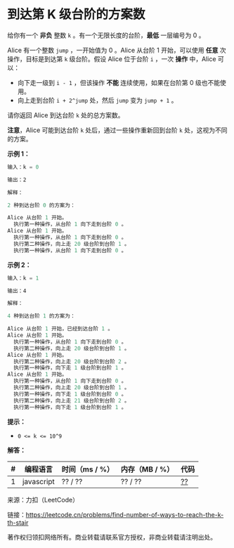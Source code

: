 # 到达第 K 级台阶的方案数

给你有一个 **非负** 整数 `k` 。有一个无限长度的台阶，**最低** 一层编号为 0 。

Alice 有一个整数 `jump` ，一开始值为 0 。Alice 从台阶 1 开始，可以使用 **任意** 次操作，目标是到达第 `k` 级台阶。假设 Alice 位于台阶 `i` ，一次 **操作** 中，Alice 可以：

- 向下走一级到 `i - 1` ，但该操作 **不能** 连续使用，如果在台阶第 0 级也不能使用。
- 向上走到台阶 `i + 2^jump` 处，然后 `jump` 变为 `jump + 1` 。

请你返回 Alice 到达台阶 `k` 处的总方案数。

**注意**，Alice 可能到达台阶 `k` 处后，通过一些操作重新回到台阶 `k` 处，这视为不同的方案。

**示例 1：**

``` javascript
输入：k = 0

输出：2

解释：

2 种到达台阶 0 的方案为：

Alice 从台阶 1 开始。
  执行第一种操作，从台阶 1 向下走到台阶 0 。
Alice 从台阶 1 开始。
  执行第一种操作，从台阶 1 向下走到台阶 0 。
  执行第二种操作，向上走 20 级台阶到台阶 1 。
  执行第一种操作，从台阶 1 向下走到台阶 0 。
```

**示例 2：**

``` javascript
输入：k = 1

输出：4

解释：

4 种到达台阶 1 的方案为：

Alice 从台阶 1 开始，已经到达台阶 1 。
Alice 从台阶 1 开始。
  执行第一种操作，从台阶 1 向下走到台阶 0 。
  执行第二种操作，向上走 20 级台阶到台阶 1 。
Alice 从台阶 1 开始。
  执行第二种操作，向上走 20 级台阶到台阶 2 。
  执行第一种操作，向下走 1 级台阶到台阶 1 。
Alice 从台阶 1 开始。
  执行第一种操作，从台阶 1 向下走到台阶 0 。
  执行第二种操作，向上走 20 级台阶到台阶 1 。
  执行第一种操作，向下走 1 级台阶到台阶 0 。
  执行第二种操作，向上走 21 级台阶到台阶 2 。
  执行第一种操作，向下走 1 级台阶到台阶 1 。
```

**提示：**

- `0 <= k <= 10^9`

**解答：**

**#**|**编程语言**|**时间（ms / %）**|**内存（MB / %）**|**代码**
--|--|--|--|--
1|javascript|?? / ??|?? / ??|[??](./javascript/ac_v1.js)

来源：力扣（LeetCode）

链接：https://leetcode.cn/problems/find-number-of-ways-to-reach-the-k-th-stair

著作权归领扣网络所有。商业转载请联系官方授权，非商业转载请注明出处。

